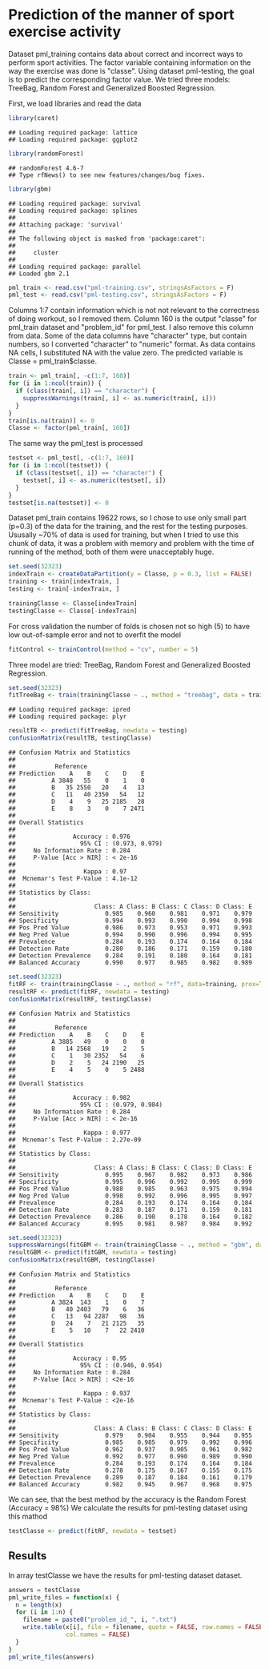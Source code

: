 Prediction of the manner of sport exercise activity
========================================================

Dataset pml_training contains data about correct and incorrect ways to perform sport activities. The factor variable containing information on the way the exercise was done is "classe". Using dataset pml-testing, the goal is to predict the corresponding factor value. We tried three models: TreeBag, Random Forest and Generalized Boosted Regression.

First, we load libraries and read the data 


```r
library(caret)
```

```
## Loading required package: lattice
## Loading required package: ggplot2
```

```r
library(randomForest)
```

```
## randomForest 4.6-7
## Type rfNews() to see new features/changes/bug fixes.
```

```r
library(gbm)
```

```
## Loading required package: survival
## Loading required package: splines
## 
## Attaching package: 'survival'
## 
## The following object is masked from 'package:caret':
## 
##     cluster
## 
## Loading required package: parallel
## Loaded gbm 2.1
```

```r
pml_train <- read.csv("pml-training.csv", stringsAsFactors = F)
pml_test <- read.csv("pml-testing.csv", stringsAsFactors = F)
```

Columns 1:7 contain information which is not not relevant to the correctness of doing workout, so I removed them. Column 160 is the output "classe" for pml_train dataset and "problem_id" for pml_test. I also remove this column from data. Some of the data columns have "character" type, but contain numbers, so I converted "character" to "numeric" format. As data contains NA cells, I substituted NA with the value zero. The predicted variable is Classe = pml_train$classe.


```r
train <- pml_train[, -c(1:7, 160)]
for (i in 1:ncol(train)) {
  if (class(train[, i]) == "character") {
    suppressWarnings(train[, i] <- as.numeric(train[, i]))    
  }
}
train[is.na(train)] <- 0
Classe <- factor(pml_train[, 160])
```

The same way the pml_test is processed

```r
testset <- pml_test[, -c(1:7, 160)]
for (i in 1:ncol(testset)) {
  if (class(testset[, i]) == "character") {
    testset[, i] <- as.numeric(testset[, i])
  }
}
testset[is.na(testset)] <- 0
```

Dataset pml_train contains 19622 rows, so I chose to use only small part (p=0.3) of the data for the training, 
and the rest for the testing purposes.
Ususally ~70% of data is used for training, but when I tried to use this chunk of data, it was a problem with memory and problem with the time of running of the method, both of them were unacceptably huge.    


```r
set.seed(32323)
indexTrain <- createDataPartition(y = Classe, p = 0.3, list = FALSE)
training <- train[indexTrain, ]
testing <- train[-indexTrain, ]

trainingClasse <- Classe[indexTrain] 
testingClasse <- Classe[-indexTrain] 
```

For cross validation the number of folds is chosen not so high (5) to have low out-of-sample error and not to 
overfit the model 


```r
fitControl <- trainControl(method = "cv", number = 5)
```

Three model are tried: TreeBag, Random Forest and Generalized Boosted Regression.


```r
set.seed(32323)
fitTreeBag <- train(trainingClasse ~ ., method = "treebag", data = training, trControl = fitControl)
```

```
## Loading required package: ipred
## Loading required package: plyr
```

```r
resultTB <- predict(fitTreeBag, newdata = testing)
confusionMatrix(resultTB, testingClasse)
```

```
## Confusion Matrix and Statistics
## 
##           Reference
## Prediction    A    B    C    D    E
##          A 3848   55    0    1    0
##          B   35 2550   20    4   13
##          C   11   40 2350   54   12
##          D    4    9   25 2185   28
##          E    8    3    0    7 2471
## 
## Overall Statistics
##                                         
##                Accuracy : 0.976         
##                  95% CI : (0.973, 0.979)
##     No Information Rate : 0.284         
##     P-Value [Acc > NIR] : < 2e-16       
##                                         
##                   Kappa : 0.97          
##  Mcnemar's Test P-Value : 4.1e-12       
## 
## Statistics by Class:
## 
##                      Class: A Class: B Class: C Class: D Class: E
## Sensitivity             0.985    0.960    0.981    0.971    0.979
## Specificity             0.994    0.993    0.990    0.994    0.998
## Pos Pred Value          0.986    0.973    0.953    0.971    0.993
## Neg Pred Value          0.994    0.990    0.996    0.994    0.995
## Prevalence              0.284    0.193    0.174    0.164    0.184
## Detection Rate          0.280    0.186    0.171    0.159    0.180
## Detection Prevalence    0.284    0.191    0.180    0.164    0.181
## Balanced Accuracy       0.990    0.977    0.985    0.982    0.989
```


```r
set.seed(32323)
fitRF <- train(trainingClasse ~ ., method = "rf", data=training, prox=T, trControl = fitControl) 
resultRF <- predict(fitRF, newdata = testing)
confusionMatrix(resultRF, testingClasse)
```

```
## Confusion Matrix and Statistics
## 
##           Reference
## Prediction    A    B    C    D    E
##          A 3885   49    0    0    0
##          B   14 2568   19    2    5
##          C    1   30 2352   54    6
##          D    2    5   24 2190   25
##          E    4    5    0    5 2488
## 
## Overall Statistics
##                                         
##                Accuracy : 0.982         
##                  95% CI : (0.979, 0.984)
##     No Information Rate : 0.284         
##     P-Value [Acc > NIR] : < 2e-16       
##                                         
##                   Kappa : 0.977         
##  Mcnemar's Test P-Value : 2.27e-09      
## 
## Statistics by Class:
## 
##                      Class: A Class: B Class: C Class: D Class: E
## Sensitivity             0.995    0.967    0.982    0.973    0.986
## Specificity             0.995    0.996    0.992    0.995    0.999
## Pos Pred Value          0.988    0.985    0.963    0.975    0.994
## Neg Pred Value          0.998    0.992    0.996    0.995    0.997
## Prevalence              0.284    0.193    0.174    0.164    0.184
## Detection Rate          0.283    0.187    0.171    0.159    0.181
## Detection Prevalence    0.286    0.190    0.178    0.164    0.182
## Balanced Accuracy       0.995    0.981    0.987    0.984    0.992
```


```r
set.seed(32323)
suppressWarnings(fitGBM <- train(trainingClasse ~ ., method = "gbm", data=training, verbose=F, trControl = fitControl)) 
resultGBM <- predict(fitGBM, newdata = testing)
confusionMatrix(resultGBM, testingClasse)
```

```
## Confusion Matrix and Statistics
## 
##           Reference
## Prediction    A    B    C    D    E
##          A 3824  143    1    0    7
##          B   40 2403   79    6   36
##          C   13   94 2287   98   36
##          D   24    7   21 2125   35
##          E    5   10    7   22 2410
## 
## Overall Statistics
##                                         
##                Accuracy : 0.95          
##                  95% CI : (0.946, 0.954)
##     No Information Rate : 0.284         
##     P-Value [Acc > NIR] : <2e-16        
##                                         
##                   Kappa : 0.937         
##  Mcnemar's Test P-Value : <2e-16        
## 
## Statistics by Class:
## 
##                      Class: A Class: B Class: C Class: D Class: E
## Sensitivity             0.979    0.904    0.955    0.944    0.955
## Specificity             0.985    0.985    0.979    0.992    0.996
## Pos Pred Value          0.962    0.937    0.905    0.961    0.982
## Neg Pred Value          0.992    0.977    0.990    0.989    0.990
## Prevalence              0.284    0.193    0.174    0.164    0.184
## Detection Rate          0.278    0.175    0.167    0.155    0.175
## Detection Prevalence    0.289    0.187    0.184    0.161    0.179
## Balanced Accuracy       0.982    0.945    0.967    0.968    0.975
```

We can see, that the best method by the accuracy is the Random Forest (Accuracy = 98%)
We calculate the results for pml-testing dataset using this mathod


```r
testClasse <- predict(fitRF, newdata = testset)
```

## Results
In array testClasse we have the results for pml-testing dataset dataset.


```r
answers = testClasse
pml_write_files = function(x) {
  n = length(x)
  for (i in 1:n) {
    filename = paste0("problem_id_", i, ".txt")
    write.table(x[i], file = filename, quote = FALSE, row.names = FALSE, 
                col.names = FALSE)
  }
}
pml_write_files(answers)
```
